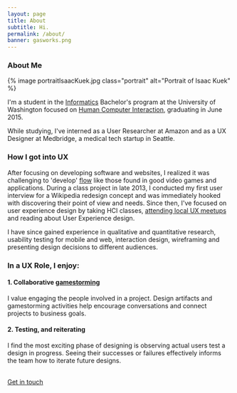 ```yaml
---
layout: page
title: About
subtitle: Hi.
permalink: /about/
banner: gasworks.png
---
```


### About Me

{% image portraitIsaacKuek.jpg class="portrait" alt="Portrait of Isaac Kuek" %}


I'm a student in the [Informatics][info] Bachelor's program at the University of Washington focused on [Human Computer Interaction](https://ischool.uw.edu/current/informatics/degree-plan/options), graduating in June 2015. 

While studying, I've interned as a User Researcher at Amazon and as a UX Designer at Medbridge, a medical tech startup in Seattle.

### How I got into UX

After focusing on developing software and websites, I realized it was challenging to 'develop' [flow](http://en.wikipedia.org/wiki/Flow_(psychology)) like those found in good video games and applications. During a class project in late 2013, I conducted my first user interview for a Wikipedia redesign concept and was immediately hooked with discovering their point of view and needs. Since then, I've focused on user experience design by taking HCI classes, [attending local UX meetups](http://www.meetup.com/SeattleUX/) and reading about User Experience design.

I have since gained experience in qualitative and quantitative research, usability testing for mobile and web, interaction design, wireframing and presenting design decisions to different audiences.

### In a UX Role, I enjoy:

#### __1. Collaborative [gamestorming](http://www.gamestorming.com)__
I value engaging the people involved in a project. Design artifacts and gamestorming activities help encourage conversations and connect projects to business goals. 

#### __2. Testing, and reiterating__
I find the most exciting phase of designing is observing actual users test a design in progress. Seeing their successes or failures effectively informs the team how to iterate future designs.

<br>

<a href="mailto:kuek.isaac@gmail.com" class="button">
	Get in touch
</a>

[info]: https://ischool.uw.edu/